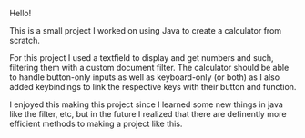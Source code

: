 Hello!

This is a small project I worked on using Java to create a calculator from scratch.

For this project I used a textfield to display and get numbers and such, filtering them with a custom document filter. 
The calculator should be able to handle button-only inputs as well as keyboard-only (or both) as I also added keybindings to link 
the respective keys with their button and function. 

I enjoyed this making this project since I learned some new things in java like the filter, etc, but in the future I realized that there are
definently more efficient methods to making a project like this. 
